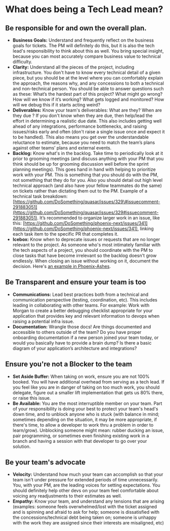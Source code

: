 # What does being a Tech Lead mean?

## Be responsible for and own the overall plan.

* **Business Goals:** Understand and frequently reflect on the business goals for tickets. The PM will definitely do this, but it is also the tech lead's responsibility to think about this as well. You bring special insight, because you can most accurately compare business value to technical difficulty.
* **Clarity:** Understand all the pieces of the project, including infrastructure. You don't have to know every technical detail of a given piece, but you should be at the level where you can comfortably explain the approach, the reasons why, and any concessions to both a technical and non-technical person. You should be able to answer questions such as these: What’s the hardest part of this project? What might go wrong? How will we know if it’s working? What gets logged and monitored? How will we debug this if it starts acting weird?
* **Deliverables:** Know your team's deliverables: What are they? When are they due ? If you don't know when they are due, then help/lead the effort in determining a realistic due date. This also includes getting well ahead of any integrations, performance bottlenecks, and raising issues/risks early and often \(don't raise a single issue once and expect it to be handled\). This also means you get over the understandable reluctance to estimate, because you need to match the team’s plans against other teams’ plans and external events.
* **Backlog:** Know what's in the backlog. Take time to periodically look at it prior to grooming meetings \(and discuss anything with your PM that you think should be up for grooming discussion well before the sprint planning meetings\). This goes hand in hand with helping to prioritize work with your PM. This is something that you should do with the PM, not something that they do for you. Also you should detail out high level technical approach \(and also have your fellow teammates do the same\) on tickets rather than dictating them out to the PM. Example of a technical task breakdown: [https://github.com/DoSomething/quasar/issues/329\#issuecomment-291883051](https://github.com/DoSomething/quasar/issues/329#issuecomment-291883051). It’s recommended to organize larger work in an issue, like this: [https://github.com/DoSomething/phoenix-next/issues/341](https://github.com/DoSomething/phoenix-next/issues/341), linking each task item to the specific PR that completes it.
* **Icebox:** Know when to deprecate issues or requests that are no longer relevant to the project. As someone who's most intimately familiar with the tech aspects of a project, you should coordinate with the PM to close tasks that have become irrelevant so the backlog doesn't grow endlessly. When closing an issue without working on it, document the decision. Here's [an example in Phoenix-Ashes](https://github.com/DoSomething/phoenix/issues/6167).

## Be Transparent and ensure your team is too

* **Communications:** Lead best practices both from a technical and communication perspective \(testing, coordination, etc\). This includes leading in collaborating with other teams. For example: Work with Morgan to create a better debugging checklist appropriate for your application that provides key and relevant information to devops when raising a potential infra issue.
* **Documentation:** Wrangle those docs! Are things documented and accessible to others outside of the team? Do you have proper onboarding documentation if a new person joined your team today, or would you basically have to provide a brain dump? Is there a basic diagram of your application’s architecture and integrations?

## Ensure you're not a Blocker to the team

* **Set Aside Buffer:** When taking on work, ensure you are not 100% booked. You will have additional overhead from serving as a tech lead. If you feel like you are in danger of taking on too much work, you should delegate, figure out a smaller lift implementation that gets us 80% there, or raise this issue.
* **Be Available:** You are the most interruptible member on your team. Part of your responsibility is doing your best to protect your team's head's down time, and to unblock anyone who is stuck \(with balance in mind; sometimes depending on the situation, it may be more appropriate, if there's time, to allow a developer to work thru a problem in order to learn/grow\). Unblocking someone might mean: rubber ducking an issue, pair programming, or sometimes even finishing existing work in a branch and having a session with that developer to go over your solution.

## Be your team's advocate

* **Velocity:** Understand how much your team can accomplish so that your team isn't under pressure for extended periods of time unnecessarily. You, with your PM, are the leading voices for setting expectations. You should definitely help other devs on your team feel comfortable about voicing any readjustments to their estimates as well.
* **Empathy:** Know your team, and understand any tensions that are arising \(examples: someone feels overwhelmed/lost with the ticket assigned and is spinning and afraid to ask for help; someone is dissatisfied with the concessions/technical debt being taken on; someone is unhappy with the work they are assigned since their interests are misaligned, etc\)

